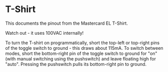 # T-Shirt

This documents the pinout from the Mastercard EL T-Shirt.

Watch out - it uses 100VAC internally!

To turn the T-shirt on programmatically, short the top-left or top-right pins of the toggle switch to ground - this draws about 115mA.  To switch between modes, short the bottom-right pin of the toggle switch to ground for "on" (with manual switching using the pushswitch) and leave floating high for "auto".  Pressing the pushswitch pulls its bottom-right pin to ground.
